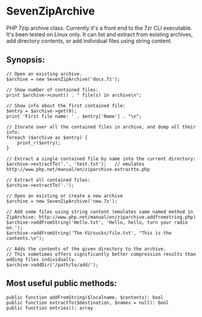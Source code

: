 SevenZipArchive
===============

PHP 7zip archive class.
Currently it's a front end to the 7zr CLI executable. It's been tested on Linux only.
It can list and extract from existing archives, add directory contents, or add individual files using string content.

Synopsis:
---------
```
// Open an existing archive.
$archive = new SevenZipArchive('docs.7z');

// Show number of contained files:
print $archive->count() . " file(s) in archive\n";

// Show info about the first contained file:
$entry = $archive->get(0);
print 'First file name: ' . $entry['Name'] . "\n";

// Iterate over all the contained files in archive, and dump all their info:
foreach ($archive as $entry) {
	print_r($entry);
}

// Extract a single contained file by name into the current directory:
$archive->extractTo('.', 'test.txt');	// emulates http://www.php.net/manual/en/ziparchive.extractto.php

// Extract all contained files:
$archive->extractTo('.');
```

```
// Open an existing or create a new archive
$archive = new SevenZipArchive('new.7z');

// Add some files using string content (emulates same named method in ZipArchive: http://www.php.net/manual/en/ziparchive.addfromstring.php)
$archive->addFromString('Hello.txt', 'Hello, hello, turn your radio on.');
$archive->addFromString('The €U/sucks/file.txt', "This is the contents.\n");

// Adds the contents of the given directory to the archive.
// This sometimes offers significantly better compression results than adding files individually.
$archive->addDir('/path/to/add/');
```

Most useful public methods:
---------------------------
```
public function addFromString($localname, $contents): bool
public function extractTo($destination, $names = null): bool
public function entries(): array
